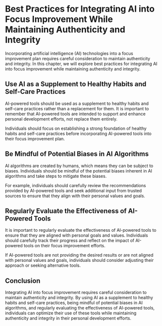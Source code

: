 Best Practices for Integrating AI into Focus Improvement While Maintaining Authenticity and Integrity
=======================================================================================================================================================================================================

Incorporating artificial intelligence (AI) technologies into a focus improvement plan requires careful consideration to maintain authenticity and integrity. In this chapter, we will explore best practices for integrating AI into focus improvement while maintaining authenticity and integrity.

Use AI as a Supplement to Healthy Habits and Self-Care Practices
----------------------------------------------------------------

AI-powered tools should be used as a supplement to healthy habits and self-care practices rather than a replacement for them. It is important to remember that AI-powered tools are intended to support and enhance personal development efforts, not replace them entirely.

Individuals should focus on establishing a strong foundation of healthy habits and self-care practices before incorporating AI-powered tools into their focus improvement plan.

Be Mindful of Potential Biases in AI Algorithms
-----------------------------------------------

AI algorithms are created by humans, which means they can be subject to biases. Individuals should be mindful of the potential biases inherent in AI algorithms and take steps to mitigate these biases.

For example, individuals should carefully review the recommendations provided by AI-powered tools and seek additional input from trusted sources to ensure that they align with their personal values and goals.

Regularly Evaluate the Effectiveness of AI-Powered Tools
--------------------------------------------------------

It is important to regularly evaluate the effectiveness of AI-powered tools to ensure that they are aligned with personal goals and values. Individuals should carefully track their progress and reflect on the impact of AI-powered tools on their focus improvement efforts.

If AI-powered tools are not providing the desired results or are not aligned with personal values and goals, individuals should consider adjusting their approach or seeking alternative tools.

Conclusion
----------

Integrating AI into focus improvement requires careful consideration to maintain authenticity and integrity. By using AI as a supplement to healthy habits and self-care practices, being mindful of potential biases in AI algorithms, and regularly evaluating the effectiveness of AI-powered tools, individuals can optimize their use of these tools while maintaining authenticity and integrity in their personal development efforts.
